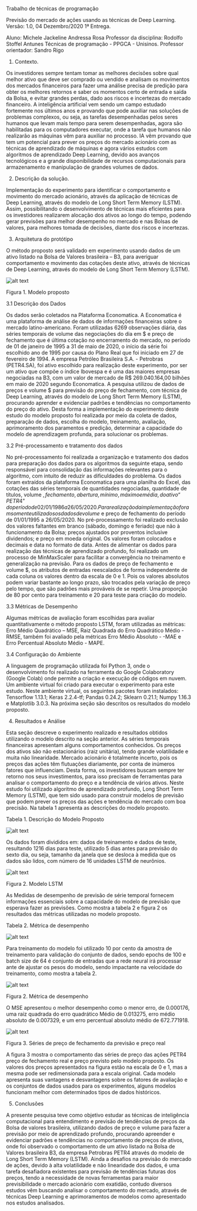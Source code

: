 Trabalho de técnicas de programação

Previsão do mercado de ações usando as técnicas de Deep Learning.
Versão: 1.0, 04 Dezembro/2020
1ª Entrega.

Aluno: Michele Jackeline Andressa Rosa
Professor da disciplina: Rodolfo Stoffel Antunes
Técnicas de programação - PPGCA - Unisinos.
Professor orientador: Sandro Rigo


1. Contexto.

Os investidores sempre tentam tomar as melhores decisões sobre qual melhor ativo que deve ser comprado ou vendido e analisam os movimentos dos mercados financeiros para fazer uma análise precisa de predição para obter os melhores retornos e saber os momentos certo de entrada e saída da Bolsa, e evitar grandes perdas, dado aos riscos e incertezas do mercado financeiro. 
A inteligência artificial vem sendo um campo estudado fortemente nos últimos anos e provando que pode auxiliar nas soluções de problemas complexos, ou seja, as tarefas desempenhadas pelos seres humanos que levam mais tempo para serem desempenhadas, agora são habilitadas para os computadores executar, onde a tarefa que humanos não realizarão as máquinas vêm para auxiliar no processo.
IA vêm provando que tem um potencial para prever os preços do mercado acionário com as técnicas de aprendizado de máquinas e agora vários estudos com algoritmos de aprendizado Deep Learning, devido aos avanços tecnológicos e a grande disponibilidade de recursos computacionais para armazenamento e manipulação de grandes volumes de dados.


2. Descrição da solução.

Implementação do experimento para identificar o comportamento e movimento do mercado acionário, através da aplicação de técnicas de Deep Learning, através do modelo de Long Short Term Memory (LSTM). Assim, possibilitando o desenvolvimento de técnicas mais eficientes para os investidores realizarem alocação dos ativos ao longo do tempo, podendo gerar previsões para melhor desempenho no mercado e nas Bolsas de valores, para melhores tomada de decisões, diante dos riscos e incertezas.


3. Arquitetura do protótipo

O método proposto será validado em experimento usando dados de um ativo listado na Bolsa de Valores brasileira – B3, para averiguar comportamento e movimento das cotações deste ativo, através de técnicas de Deep Learning, através do modelo de Long Short Term Memory (LSTM).  



![alt text](https://raw.githubusercontent.com/michefa15/Trabalho-Rodolfo/main/Figura%2001.png)

Figura 1. Modelo proposto

3.1 Descrição dos Dados

Os dados serão coletados na Plataforma Economatica. A Economatica é uma plataforma de análise de dados de informações financeiras sobre o mercado latino-americano. 
Foram utilizadas 6269 observações diária, das séries temporais de volume das negociações do dia em $ e preço de fechamento que é última cotação no encerramento do mercado, no período de 01 de janeiro de 1995 a 31 de maio de 2020, o início da série foi escolhido ano de 1995 por causa do Plano Real que foi iniciado em 27 de fevereiro de 1994. 
A empresa Petróleo Brasileira S.A. - Petrobras (PETR4.SA), foi ativo escolhido para realização deste experimento, por ser um ativo que compõe o índice Ibovespa e é uma das maiores empresas negociadas na B3, com um valor de mercado de R$ 269.040.164,00 bilhões em maio de 2020 segundo Economatica. 
A pesquisa utilizou de dados de preços e volume $ para previsão do preço de fechamento, com técnica de Deep Learning, através do modelo de Long Short Term Memory (LSTM), procurando aprender e evidenciar padrões e tendências no comportamento do preço do ativo.
Desta forma a implementação do experimento deste estudo do modelo proposto foi realizada por meio da coleta de dados, preparação de dados, escolha do modelo, treinamento, avaliação, aprimoramento dos paramentos e predição, determinar a capacidade do modelo de aprendizagem profunda, para solucionar os problemas.


3.2 Pré-processamento e tratamento dos dados 

No pré-processamento foi realizada a organização e tratamento dos dados para preparação dos dados para os algoritmos da seguinte etapa, sendo responsável para consolidação das informações relevantes para o algoritmo, com intuito de reduzir as dificuldades do problema.
Os dados foram extraídos da plataforma Economatica para uma planilha do Excel, das cotações das séries temporais de quantidades negociadas, quantidade de títulos, volume $, fechamento, abertura, mínimo, máximo e média, do ativo “PETR4” do período de 02/01/1986 a 26/05/2020. Para realização da implementação foram somente utilizados os dados de volume$ e preço de fechamento do período de 01/01/1995 a 26/05/2020.
No pré-processamento foi realizado exclusão dos valores faltantes em branco (sábado, domingo e feriado) que não à funcionamento da Bolsa; preços ajustados por proventos inclusive dividendos; e preço em moeda original. Os valores foram colocados e decimais e data no formato de data.
Antes de alimentar os dados para realização das técnicas de aprendizado profundo, foi realizado um processo de MinMaxScaler para facilitar a convergência no treinamento e generalização na previsão. Para os dados de preço de fechamento e volume $, os atributos de entradas reescalados de forma independente de cada coluna os valores dentro da escala de 0 e 1. Pois os valores absolutos podem variar bastante ao longo prazo, são trocados pela variação de preço pelo tempo, que são padrões mais prováveis de se repetir. Uma proporção de 80 por cento para treinamento e 20 para teste para criação do modelo. 

3.3 Métricas de Desempenho 

Algumas métricas de avaliação foram escolhidas para avaliar quantitativamente o método proposto LSTM, foram utilizadas as métricas: Erro Médio Quadrático – MSE, Raiz Quadrada do Erro Quadrático Médio - RMSE, também foi avaliado pela métricas Erro Médio Absoluto - -MAE e Erro Percentual Absoluto Médio - MAPE.


3.4 Configuração do Ambiente


A linguagem de programação utilizada foi Python 3, onde o desenvolvimento foi realizado na ferramenta do Google Colaboratory (Google Colab) onde permite a criação e execução de códigos em nuvem. Um ambiente virtual foi criado para executar o experimento para este estudo. Neste ambiente virtual, os seguintes pacotes foram instalados: Tensorflow 1.13.1; Keras 2.2.4-tf; Pandas 0.24.2; Sklearn 0.21.1; Numpy 1.16.3 e Matplotlib 3.0.3. Na próxima seção são descritos os resultados do modelo proposto.


4. Resultados e Análise

Esta seção descreve o experimento realizado e resultados obtidos utilizando o modelo descrito na seção anterior. As séries temporais financeiras apresentam alguns comportamentos conhecidos. Os preços dos ativos são não estacionários (raiz unitária), tendo grande volatilidade e muita não linearidade.
Mercado acionário é totalmente incerto, pois os preços das ações têm flutuações diariamente, por conta de inúmeros fatores que influenciam. Desta forma, os investidores buscam sempre ter retorno nos seus investimentos, para isso precisam de ferramentas para analisar o comportamento do preço e a tendência de vários ativos. Neste estudo foi utilizado algoritmo de aprendizado profundo, Long Short Term Memory (LSTM), que tem sido usado para construir modelos de previsão que podem prever os preços das ações e tendência do mercado com boa precisão. Na tabela 1 apresenta as descrições do modelo proposto.


Tabela 1. Descrição do Modelo Proposto

![alt text](https://raw.githubusercontent.com/michefa15/Trabalho-Rodolfo/main/Tabela%201.png)


Os dados foram divididos em: dados de treinamento e dados de teste, resultando 1216 dias para teste, utilizado 5 dias antes para previsão do sexto dia, ou seja, tamanho da janela que se desloca à medida que os dados são lidos, com número de 16 unidades LSTM de neurônios.


![alt text](https://raw.githubusercontent.com/michefa15/Trabalho-Rodolfo/main/Figura%2002.png)

Figura 2. Modelo LSTM

As Medidas de desempenho de previsão de série temporal fornecem informações essenciais sobre a capacidade do modelo de previsão que esperava fazer as previsões. Como mostra a tabela 2 e figura 2 os resultados das métricas utilizadas no modelo proposto.


Tabela 2. Métrica de desempenho

![alt text](https://raw.githubusercontent.com/michefa15/Trabalho-Rodolfo/main/Tabela%202.png)




Para treinamento do modelo foi utilizado 10 por cento da amostra de treinamento para validação do conjunto de dados, sendo epochs de 100 e batch size de 64 é conjunto de entradas que a rede neural irá processar ante de ajustar os pesos do modelo, sendo impactante na velocidade do treinamento, como mostra a tabela 2.
 



![alt text](https://raw.githubusercontent.com/michefa15/Trabalho-Rodolfo/main/Figura%2002.png)

Figura 2. Métrica de desempenho

O MSE apresentou o melhor desempenho como o menor erro, de 0.000176, uma raiz quadrada do erro quadrático Médio de 0.013275, erro médio absoluto de 0.007329, e um erro percentual absoluto médio de 672.771918. 
 




![alt text](https://raw.githubusercontent.com/michefa15/Trabalho-Rodolfo/main/Figura%2004.png)

Figura 3. Séries de preço de fechamento da previsão e preço real

A figura 3 mostra o comportamento das séries de preço das ações PETR4 preço de fechamento real e preço previsto pelo modelo proposto. Os valores dos preços apresentados na figura estão na escala de 0 e 1, mas a mesma pode ser redimensionada para a escala original.
Cada modelo apresenta suas vantagens e desvantagens sobre os fatores de avaliação e os conjuntos de dados usados para os experimentos, alguns modelos funcionam melhor com determinados tipos de dados históricos.

5. Conclusões

A presente pesquisa teve como objetivo estudar as técnicas de inteligência computacional para entendimento e previsão de tendências de preços da Bolsa de valores brasileira, utilizando dados de preço e volume para fazer a previsão por meio de aprendizado profundo, procurando apreender e evidenciar padrões e tendências no comportamento de preços de ativos, onde foi observado o comportamento de um ativo listado na Bolsa de Valores brasileira B3, da empresa Petrobras PETR4 através do modelo de Long Short Term Memory (LSTM). 
Ainda a desafios na previsão do mercado de ações, devido à alta volatilidade e não linearidade dos dados, é uma tarefa desafiadora existentes para previsão de tendências futuras dos preços, tendo a necessidade de novas ferramentas para maior previsibilidade o mercado acionário com exatidão, contudo diversos estudos vêm buscando analisar o comportamento do mercado, através de técnicas Deep Learning e aprimoramentos de modelos como apresentado nos estudos analisados.

